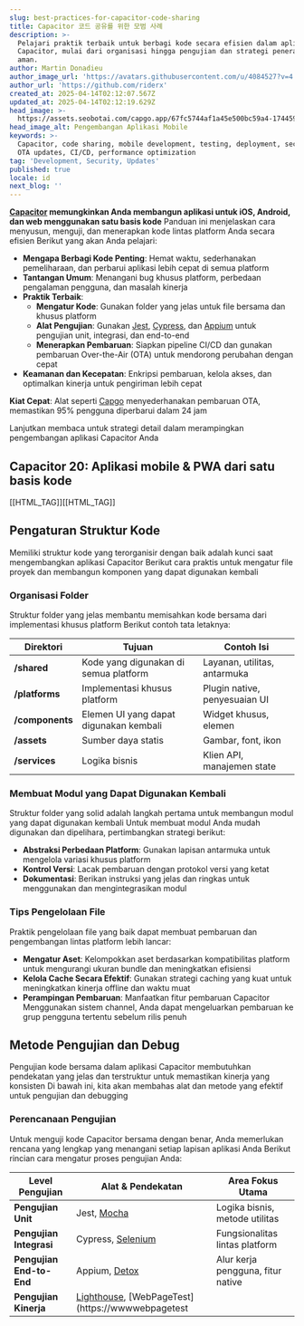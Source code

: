 ```yaml
---
slug: best-practices-for-capacitor-code-sharing
title: Capacitor 코드 공유를 위한 모범 사례
description: >-
  Pelajari praktik terbaik untuk berbagi kode secara efisien dalam aplikasi
  Capacitor, mulai dari organisasi hingga pengujian dan strategi penerapan yang
  aman.
author: Martin Donadieu
author_image_url: 'https://avatars.githubusercontent.com/u/4084527?v=4'
author_url: 'https://github.com/riderx'
created_at: 2025-04-14T02:12:07.567Z
updated_at: 2025-04-14T02:12:19.629Z
head_image: >-
  https://assets.seobotai.com/capgo.app/67fc5744af1a45e500bc59a4-1744596739629.jpg
head_image_alt: Pengembangan Aplikasi Mobile
keywords: >-
  Capacitor, code sharing, mobile development, testing, deployment, security,
  OTA updates, CI/CD, performance optimization
tag: 'Development, Security, Updates'
published: true
locale: id
next_blog: ''
---
```


**[Capacitor](https://capacitorjscom/) memungkinkan Anda membangun aplikasi untuk iOS, Android, dan web menggunakan satu basis kode** Panduan ini menjelaskan cara menyusun, menguji, dan menerapkan kode lintas platform Anda secara efisien Berikut yang akan Anda pelajari:

-   **Mengapa Berbagi Kode Penting**: Hemat waktu, sederhanakan pemeliharaan, dan perbarui aplikasi lebih cepat di semua platform
-   **Tantangan Umum**: Menangani bug khusus platform, perbedaan pengalaman pengguna, dan masalah kinerja
-   **Praktik Terbaik**:
    -   **Mengatur Kode**: Gunakan folder yang jelas untuk file bersama dan khusus platform
    -   **Alat Pengujian**: Gunakan [Jest](https://jestjsio/), [Cypress](https://wwwcypressio/), dan [Appium](http://appiumio/) untuk pengujian unit, integrasi, dan end-to-end
    -   **Menerapkan Pembaruan**: Siapkan pipeline CI/CD dan gunakan pembaruan Over-the-Air (OTA) untuk mendorong perubahan dengan cepat
-   **Keamanan dan Kecepatan**: Enkripsi pembaruan, kelola akses, dan optimalkan kinerja untuk pengiriman lebih cepat

**Kiat Cepat**: Alat seperti [Capgo](https://capgoapp/) menyederhanakan pembaruan OTA, memastikan 95% pengguna diperbarui dalam 24 jam

Lanjutkan membaca untuk strategi detail dalam merampingkan pengembangan aplikasi Capacitor Anda

## Capacitor 20: Aplikasi mobile & PWA dari satu basis kode

[[HTML_TAG]][[HTML_TAG]]

## Pengaturan Struktur Kode

Memiliki struktur kode yang terorganisir dengan baik adalah kunci saat mengembangkan aplikasi Capacitor Berikut cara praktis untuk mengatur file proyek dan membangun komponen yang dapat digunakan kembali

### Organisasi Folder

Struktur folder yang jelas membantu memisahkan kode bersama dari implementasi khusus platform Berikut contoh tata letaknya:

| Direktori | Tujuan | Contoh Isi |
| --- | --- | --- |
| **/shared** | Kode yang digunakan di semua platform | Layanan, utilitas, antarmuka |
| **/platforms** | Implementasi khusus platform | Plugin native, penyesuaian UI |
| **/components** | Elemen UI yang dapat digunakan kembali | Widget khusus, elemen |
| **/assets** | Sumber daya statis | Gambar, font, ikon |
| **/services** | Logika bisnis | Klien API, manajemen state |

### Membuat Modul yang Dapat Digunakan Kembali

Struktur folder yang solid adalah langkah pertama untuk membangun modul yang dapat digunakan kembali Untuk membuat modul Anda mudah digunakan dan dipelihara, pertimbangkan strategi berikut:

-   **Abstraksi Perbedaan Platform**: Gunakan lapisan antarmuka untuk mengelola variasi khusus platform
-   **Kontrol Versi**: Lacak pembaruan dengan protokol versi yang ketat
-   **Dokumentasi**: Berikan instruksi yang jelas dan ringkas untuk menggunakan dan mengintegrasikan modul

### Tips Pengelolaan File

Praktik pengelolaan file yang baik dapat membuat pembaruan dan pengembangan lintas platform lebih lancar:

-   **Mengatur Aset**: Kelompokkan aset berdasarkan kompatibilitas platform untuk mengurangi ukuran bundle dan meningkatkan efisiensi
-   **Kelola Cache Secara Efektif**: Gunakan strategi caching yang kuat untuk meningkatkan kinerja offline dan waktu muat
-   **Perampingan Pembaruan**: Manfaatkan fitur pembaruan Capacitor Menggunakan sistem channel, Anda dapat mengeluarkan pembaruan ke grup pengguna tertentu sebelum rilis penuh

## Metode Pengujian dan Debug

Pengujian kode bersama dalam aplikasi Capacitor membutuhkan pendekatan yang jelas dan terstruktur untuk memastikan kinerja yang konsisten Di bawah ini, kita akan membahas alat dan metode yang efektif untuk pengujian dan debugging

### Perencanaan Pengujian

Untuk menguji kode Capacitor bersama dengan benar, Anda memerlukan rencana yang lengkap yang menangani setiap lapisan aplikasi Anda Berikut rincian cara mengatur proses pengujian Anda:

| **Level Pengujian** | **Alat & Pendekatan** | **Area Fokus Utama** |
| --- | --- | --- |
| **Pengujian Unit** | Jest, [Mocha](https://mochajsorg/) | Logika bisnis, metode utilitas |
| **Pengujian Integrasi** | Cypress, [Selenium](https://wwwseleniumdev/) | Fungsionalitas lintas platform |
| **Pengujian End-to-End** | Appium, [Detox](https://wixgithubio/Detox/) | Alur kerja pengguna, fitur native |
| **Pengujian Kinerja** | [Lighthouse](https://developerchromecom/docs/lighthouse), [WebPageTest](https://wwwwebpagetest
